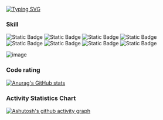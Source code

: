 [![Typing SVG](https://readme-typing-svg.demolab.com?font=Fira+Code&pause=1000&color=4700F7&random=false&width=435&lines=Hello+Lain;%E6%97%A0%E8%AE%BA%E5%9C%A8%E5%93%AA%EF%BC%8C%E4%BA%BA%E4%B8%8E%E4%BA%BA%E9%83%BD%E5%BD%BC%E6%AD%A4%E7%9B%B8%E8%BF%9E)](https://git.io/typing-svg)

### Skill
<img alt="Static Badge" src="https://img.shields.io/badge/JAVA-orange"> <img alt="Static Badge" src="https://img.shields.io/badge/Python-green">
<img alt="Static Badge" src="https://img.shields.io/badge/C%23-Purple">
<img alt="Static Badge" src="https://img.shields.io/badge/HTML-blue">
<img alt="Static Badge" src="https://img.shields.io/badge/CSS-blue">
<img alt="Static Badge" src="https://img.shields.io/badge/JavaScript-red">
<img alt="Static Badge" src="https://img.shields.io/badge/jQuery-yellow">
<img alt="Static Badge" src="https://img.shields.io/badge/MySQL-purple">

![image](https://github.com/Blackcat-love/Blackcat-love/blob/main/static/images/serial-experiments-lain-disappear.gif)


### Code rating

[![Anurag's GitHub stats](https://github-readme-stats.vercel.app/api?username=Blackcat-love&show_icons=true&theme=synthwave)](https://github.com/anuraghazra/github-readme-stats)

### Activity Statistics Chart

[![Ashutosh's github activity graph](https://github-readme-activity-graph.vercel.app/graph?username=Blackcat-love)](https://github.com/ashutosh00710/github-readme-activity-graph)







